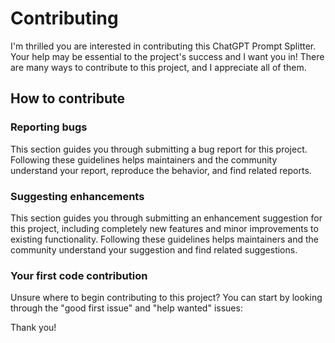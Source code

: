 # Contributing

I'm thrilled you are interested in contributing this ChatGPT Prompt Splitter. Your help may be essential to the project's success and I want you in! There are many ways to contribute to this project, and I appreciate all of them.

## How to contribute

### Reporting bugs

This section guides you through submitting a bug report for this project. Following these guidelines helps maintainers and the community understand your report, reproduce the behavior, and find related reports.

### Suggesting enhancements

This section guides you through submitting an enhancement suggestion for this project, including completely new features and minor improvements to existing functionality. Following these guidelines helps maintainers and the community understand your suggestion and find related suggestions.

### Your first code contribution

Unsure where to begin contributing to this project? You can start by looking through the "good first issue" and "help wanted" issues:

Thank you!
